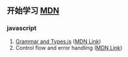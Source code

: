 ## 开始学习 [MDN](https://developer.mozilla.org/en-US/docs/Web/)
### javascript
1. [Grammar and Types.js](https://github.com/NoSugars/Learn_MDN/blob/main/basic_js/Grammar_and_Types.js) ([MDN Link](https://developer.mozilla.org/en-US/docs/Web/JavaScript/Guide/Grammar_and_types))
1. Control flow and error handling ([MDN Link](https://developer.mozilla.org/en-US/docs/Web/JavaScript/Guide/Control_flow_and_error_handling))

